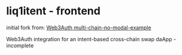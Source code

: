 # liq1itent - frontend
initial fork from: [Web3Auth multi-chain-no-modal-example](https://github.com/Web3Auth/web3auth-pnp-examples/tree/main/web-no-modal-sdk/blockchain-connection-examples/multi-chain-no-modal-example)

Web3Auth integration for an intent-based cross-chain swap daApp - incomplete